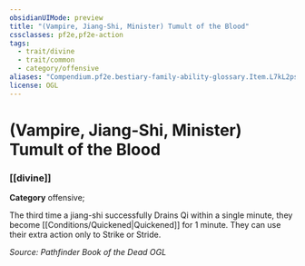 ```yaml
---
obsidianUIMode: preview
title: "(Vampire, Jiang-Shi, Minister) Tumult of the Blood"
cssclasses: pf2e,pf2e-action
tags:
  - trait/divine
  - trait/common
  - category/offensive
aliases: "Compendium.pf2e.bestiary-family-ability-glossary.Item.L7kL2ps5k80XLtwV"
license: OGL
---
```

# (Vampire, Jiang-Shi, Minister) Tumult of the Blood

### [[divine]]

**Category** offensive; 




The third time a jiang-shi successfully Drains Qi within a single minute, they become [[Conditions/Quickened|Quickened]] for 1 minute. They can use their extra action only to Strike or Stride.

*Source: Pathfinder Book of the Dead*
*OGL*